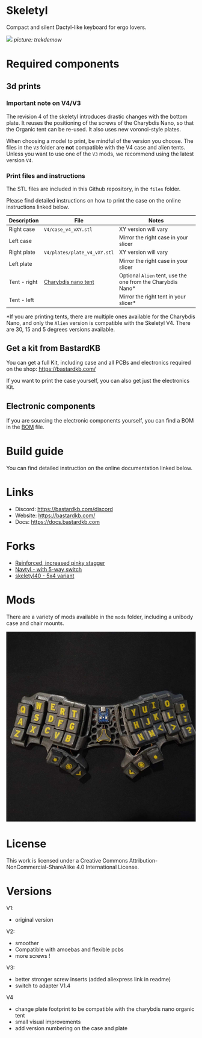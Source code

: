 # Skeletyl

Compact and silent Dactyl-like keyboard for ergo lovers.

![](pics/c1.jpg)
*picture: trekdemow*

# Required components

## 3d prints

### Important note on V4/V3

The revision 4 of the skeletyl introduces drastic changes with the bottom plate. It reuses the positioning of the screws of the Charybdis Nano, so that the Organic tent can be re-used. It also uses new voronoi-style plates.

When choosing a model to print, be mindful of the version you choose. The files in the `V3` folder are **not** compatible with the V4 case and alien tents. Unless you want to use one of the `V3` mods, we recommend using the latest version `V4`.

### Print files and instructions

The STL files are included in this Github repository, in the `files` folder.

Please find detailed instructions on how to print the case on the online instructions linked below.


| Description      | File                    | Notes                                                                                           |
| ---------------- | ----------------------- | ----------------------------------------------------------------------------------------------- |
| Right case       | `V4/case_v4_vXY.stl`     |    XY version will vary                                                                                     |
| Left case        |                         | Mirror the right case in your slicer                      |
| Right plate      | `V4/plates/plate_v4_vXY.stl` |        XY version will vary                                                                          |
| Left plate       |                         | Mirror the right case in your slicer                      |
| Tent - right     | [Charybdis nano tent](https://github.com/Bastardkb/Charybdis/tree/main/files/3x5%20nano/tent/alien)    | Optional `Alien` tent, use the one from the Charybdis Nano*                                                                         |
| Tent - left      |     | Mirror the right tent in your slicer*                                               |

*If you are printing tents, there are multiple ones available for the Charybdis Nano, and only the `Alien` version is compatible with the Skeletyl V4. There are 30, 15 and 5 degrees versions available.


## Get a kit from BastardKB

You can get a full Kit, including case and all PCBs and electronics required on the shop:
https://bastardkb.com/

If you want to print the case yourself, you can also get just the electronics Kit.


## Electronic components

If you are sourcing the electronic components yourself, you can find a BOM in the [BOM](electronics_bom.md) file.

# Build guide

You can find detailed instruction on the online documentation linked below.

# Links

- Discord: https://bastardkb.com/discord
- Website: https://bastardkb.com/
- Docs: https://docs.bastardkb.com

# Forks

- [Reinforced, increased pinky stagger](https://github.com/dereknheiley/Skeleton-Dactyl-Mini)
- [Navtyl - with 5-way switch](https://github.com/Wimads/Navtyl)
- [skeletyl40 - 5x4 variant](https://github.com/bryankenote/skeletyl40)

# Mods
There are a variety of mods available in the `mods` folder, including a unibody case and chair mounts.

![](pics/unibody.jpg)

# License 

This work is licensed under a Creative Commons Attribution-NonCommercial-ShareAlike 4.0 International License.

# Versions

V1:

- original version

V2:

- smoother
- Compatible with amoebas and flexible pcbs
- more screws !

V3:

- better stronger screw inserts (added aliexpress link in readme)
- switch to adapter V1.4

V4

- change plate footprint to be compatible with the charybdis nano organic tent
- small visual improvements
- add version numbering on the case and plate